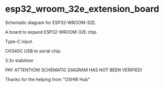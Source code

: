 # esp32_wroom_32e_extension_board
Schematic diagram for ESP32-WROOM-32E.

A board to expand ESP32-WROOM-32E chip.

Type-C input.

CH340C USB to serial chip.

3.3v stabilizer


PAY ATTENTION! SCHEMATIC DIAGRAM HAS NOT BEEN VERIFIED!

Thanks for the helping from "OSHW Hub"
